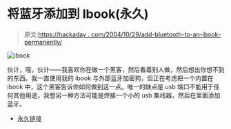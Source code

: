 # 将蓝牙添加到 Ibook(永久)

> 原文:[https://hackaday . com/2004/10/29/add-bluetooth-to-an-ibook-permanently/](https://hackaday.com/2004/10/29/add-bluetooth-to-an-ibook-permanently/)

![ibook](../Images/e8abcae6c2988c2255498686901a407e.png)

伙计，哦，伙计——我喜欢你在做一个黑客，然后看着别人做，然后想出你想不到的东西。我一直使用我的 ibook 与外部蓝牙加密狗，但正在考虑把一个内置在 ibook 中，这个黑客告诉你如何做到这一点。唯一的缺点是 usb 端口不能用于任何其他用途，我想另一种方法可能是焊接一个小的 usb 集线器，然后在里面添加蓝牙。

*   [永久链接](http://www3.telus.net/thewitt/BT/)